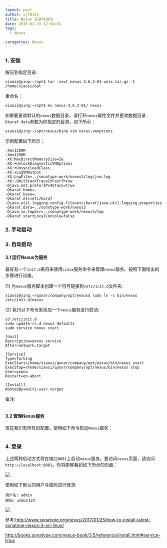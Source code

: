 ```yaml
---
layout: post
author: sjf0115
title: Nexus 安装与启动
date: 2018-01-10 12:54:01
tags:
  - Nexus

categories: Nexus
---
```


### 1. 安装

解压到指定目录:

```
xiaosi@ying:~/opt$ tar -zxvf nexus-3.6.2-01-unix.tar.gz -C /home/xiaosi/opt
```

重命名：

```
xiaosi@ying:~/opt$ mv nexus-3.6.2-01/ nexus
```

如果要更改默认的`nexus`数据目录，请打开`nexus`属性文件并更改数据目录`-Dkaraf.data`参数为你指定的目录，如下所示：

```
xiaosi@ying:~/opt/nexus/bin$ vim nexus.vmoptions
```

示例配置如下所示：

```
-Xms1200M
-Xmx1200M
-XX:MaxDirectMemorySize=2G
-XX:+UnlockDiagnosticVMOptions
-XX:+UnsyncloadClass
-XX:+LogVMOutput
-XX:LogFile=../sonatype-work/nexus3/log/jvm.log
-XX:-OmitStackTraceInFastThrow
-Djava.net.preferIPv4Stack=true
-Dkaraf.home=.
-Dkaraf.base=.
-Dkaraf.etc=etc/karaf
-Djava.util.logging.config.file=etc/karaf/java.util.logging.properties
-Dkaraf.data=../sonatype-work/nexus3
-Djava.io.tmpdir=../sonatype-work/nexus3/tmp
-Dkaraf.startLocalConsole=false
```

### 2. 手动启动

### 3. 自动启动

#### 3.1 运行Nexus为服务

最好有一个`init.d`条目来使用`Linux`服务命令来管理`nexus`服务。按照下面给出的步骤进行设置。

(1) 为`nexus`服务脚本创建一个符号链接到`/etc/init.d`文件夹:

```
xiaosi@ying:~/qunar/company/opt/nexus$ sudo ln -s bin/nexus /etc/init.d/nexus
```

(2) 执行以下命令来添加一个`nexus`服务进行启动:

```
cd /etc/init.d
sudo update-rc.d nexus defaults
sudo service nexus start
```

```
[Unit]
Description=nexus service
After=network.target

[Service]
Type=forking
ExecStart=/home/xiaosi/qunar/company/opt/nexus/bin/nexus start
ExecStop=/home/xiaosi/qunar/company/opt/nexus/bin/nexus stop
User=yoona
Restart=on-abort

[Install]
WantedBy=multi-user.target
```

备注:

```

```

#### 3.2 管理Nexus服务

现在我们有所有的配置。使用如下命令启动`Nexus`服务：

```

```

### 4. 登录

上述两种启动方式将在端口`8081`上启动`nexus`服务。要访问`nexus`页面，请访问`http://localhost:8081`。你将能够看到如下所示的页面：

![](https://github.com/sjf0115/PubLearnNotes/blob/master/image/Other/Nexus%E5%AE%89%E8%A3%85%E4%B8%8E%E5%90%AF%E5%8A%A8-1.png?raw=true)

使用如下默认的用户与密码进行登录:

```
用户名: admin
密码: admin123
```

![](https://github.com/sjf0115/PubLearnNotes/blob/master/image/Other/Nexus%E5%AE%89%E8%A3%85%E4%B8%8E%E5%90%AF%E5%8A%A8-2.png?raw=true)

参考:http://www.sonatype.org/nexus/2017/01/25/how-to-install-latest-sonatype-nexus-3-on-linux/

http://books.sonatype.com/nexus-book/3.5/reference/install.html#service-linux
